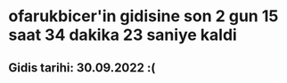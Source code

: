 # ofarukbicer'in gidisine son 2 gun 15 saat 34 dakika 23 saniye kaldi

## Gidis tarihi: 30.09.2022 :(